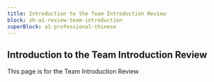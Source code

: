 ```yaml
---
title: Introduction to the Team Introduction Review
block: zh-a1-review-team-introduction
superBlock: a1-professional-chinese
---
```


## Introduction to the Team Introduction Review

This page is for the Team Introduction Review
